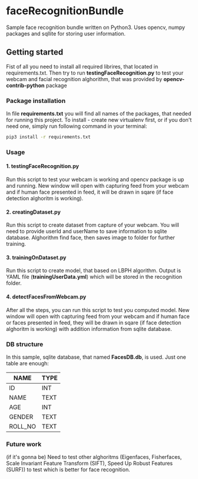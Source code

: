# faceRecognitionBundle
Sample face recognition bundle written on Python3. Uses opencv, numpy packages and sqllite for storing user information.

## Getting started
Fist of all you need to install all required librires, that located in requirements.txt. Then try to run **testingFaceRecognition.py** to test your webcam and facial recognition alghorithm, that was provided by **opencv-contrib-python** package

### Package installation
In file **requirements.txt** you will find all names of the packages, that needed for running this project. To install - create new virtualenv first, or if you don't need one, simply run following command in your terminal:

```sh
pip3 install -r requirements.txt
```

### Usage

#### 1. testingFaceRecognition.py
Run this script to test your webcam is working and opencv package is up and running. New window will open with capturing feed from your webcam
and if human face presented in feed, it will be drawn in sqare (if face detection alghoritm is working).

#### 2. creatingDataset.py
Run this script to create dataset from capture of your webcam. You will need to provide userId and userName to save information to sqlite database.
Alghorithm find face, then saves image to folder for further training.

#### 3. trainingOnDataset.py
Run this script to create model, that based on LBPH algorithm. Output is YAML file (**trainingUserData.yml**) which will be stored in the recognition folder.

#### 4. detectFacesFromWebcam.py
After all the steps, you can run this script to test you computed model. New window will open with capturing feed from your webcam
and if human face or faces presented in feed, they will be drawn in sqare (if face detection alghoritm is working) with addition information
from sqlite database.

### DB structure
In this sample, sqlite database, that named **FacesDB.db**, is used. Just one table are enough:

| NAME | TYPE |
| ------ | ------ |
| ID | INT |
| NAME | TEXT |
| AGE | INT |
| GENDER | TEXT |
| ROLL_NO | TEXT |

### Future work
(if it's gonna be)
Need to test other alghoritms (Eigenfaces, Fisherfaces, Scale Invariant Feature Transform (SIFT), Speed Up Robust Features (SURF))
to test which is better for face recognition.
